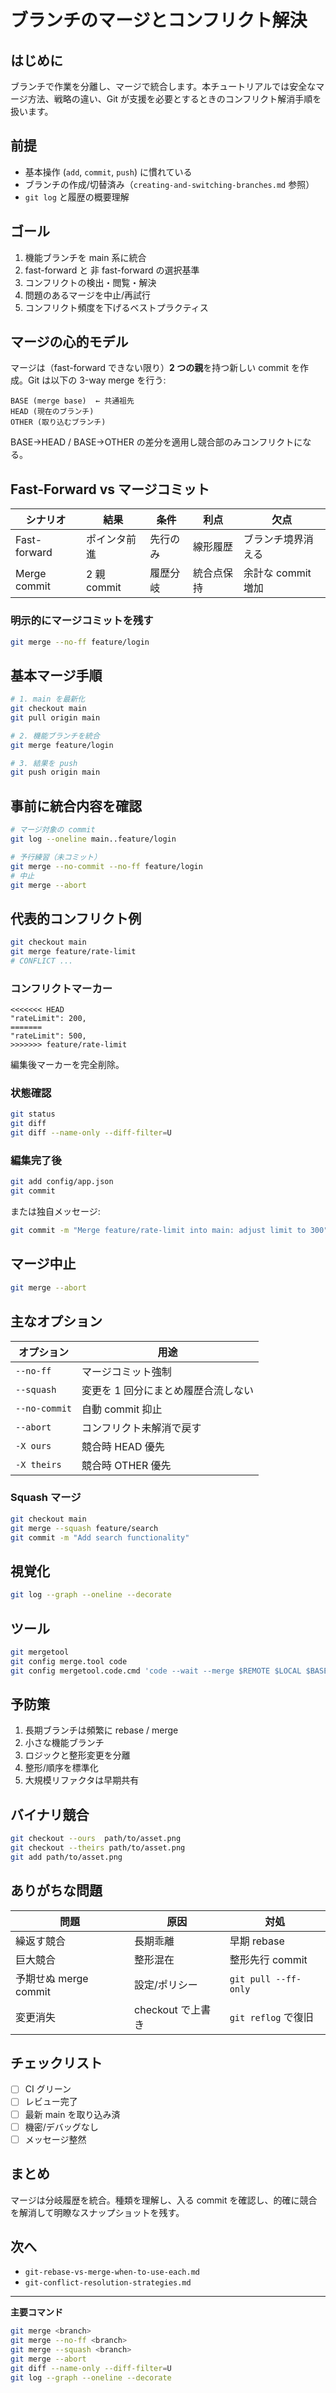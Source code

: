 # ブランチのマージとコンフリクト解決

## はじめに
ブランチで作業を分離し、マージで統合します。本チュートリアルでは安全なマージ方法、戦略の違い、Git が支援を必要とするときのコンフリクト解消手順を扱います。

## 前提
- 基本操作 (`add`, `commit`, `push`) に慣れている
- ブランチの作成/切替済み（`creating-and-switching-branches.md` 参照）
- `git log` と履歴の概要理解

## ゴール
1. 機能ブランチを main 系に統合
2. fast-forward と 非 fast-forward の選択基準
3. コンフリクトの検出・閲覧・解決
4. 問題のあるマージを中止/再試行
5. コンフリクト頻度を下げるベストプラクティス

## マージの心的モデル
マージは（fast-forward できない限り）**2 つの親**を持つ新しい commit を作成。Git は以下の 3-way merge を行う:
```
BASE (merge base)  ← 共通祖先
HEAD (現在のブランチ)
OTHER (取り込むブランチ)
```
BASE→HEAD / BASE→OTHER の差分を適用し競合部のみコンフリクトになる。

## Fast-Forward vs マージコミット
| シナリオ | 結果 | 条件 | 利点 | 欠点 |
|----------|------|------|------|------|
| Fast-forward | ポインタ前進 | 先行のみ | 線形履歴 | ブランチ境界消える |
| Merge commit | 2 親 commit | 履歴分岐 | 統合点保持 | 余計な commit 増加 |

### 明示的にマージコミットを残す
```bash
git merge --no-ff feature/login
```

## 基本マージ手順
```bash
# 1. main を最新化
git checkout main
git pull origin main

# 2. 機能ブランチを統合
git merge feature/login

# 3. 結果を push
git push origin main
```

## 事前に統合内容を確認
```bash
# マージ対象の commit
git log --oneline main..feature/login

# 予行練習（未コミット）
git merge --no-commit --no-ff feature/login
# 中止
git merge --abort
```

## 代表的コンフリクト例
```bash
git checkout main
git merge feature/rate-limit
# CONFLICT ...
```

### コンフリクトマーカー
```
<<<<<<< HEAD
"rateLimit": 200,
=======
"rateLimit": 500,
>>>>>>> feature/rate-limit
```
編集後マーカーを完全削除。

### 状態確認
```bash
git status
git diff
git diff --name-only --diff-filter=U
```

### 編集完了後
```bash
git add config/app.json
git commit
```
または独自メッセージ:
```bash
git commit -m "Merge feature/rate-limit into main: adjust limit to 300"
```

## マージ中止
```bash
git merge --abort
```

## 主なオプション
| オプション | 用途 |
|------------|------|
| `--no-ff` | マージコミット強制 |
| `--squash` | 変更を 1 回分にまとめ履歴合流しない |
| `--no-commit` | 自動 commit 抑止 |
| `--abort` | コンフリクト未解消で戻す |
| `-X ours` | 競合時 HEAD 優先 |
| `-X theirs` | 競合時 OTHER 優先 |

### Squash マージ
```bash
git checkout main
git merge --squash feature/search
git commit -m "Add search functionality"
```

## 視覚化
```bash
git log --graph --oneline --decorate
```

## ツール
```bash
git mergetool
git config merge.tool code
git config mergetool.code.cmd 'code --wait --merge $REMOTE $LOCAL $BASE $MERGED'
```

## 予防策
1. 長期ブランチは頻繁に rebase / merge
2. 小さな機能ブランチ
3. ロジックと整形変更を分離
4. 整形/順序を標準化
5. 大規模リファクタは早期共有

## バイナリ競合
```bash
git checkout --ours  path/to/asset.png
git checkout --theirs path/to/asset.png
git add path/to/asset.png
```

## ありがちな問題
| 問題 | 原因 | 対処 |
|------|------|------|
| 繰返す競合 | 長期乖離 | 早期 rebase |
| 巨大競合 | 整形混在 | 整形先行 commit |
| 予期せぬ merge commit | 設定/ポリシー | `git pull --ff-only` |
| 変更消失 | checkout で上書き | `git reflog` で復旧 |

## チェックリスト
- [ ] CI グリーン
- [ ] レビュー完了
- [ ] 最新 main を取り込み済
- [ ] 機密/デバッグなし
- [ ] メッセージ整然

## まとめ
マージは分岐履歴を統合。種類を理解し、入る commit を確認し、的確に競合を解消して明瞭なスナップショットを残す。

## 次へ
- `git-rebase-vs-merge-when-to-use-each.md`
- `git-conflict-resolution-strategies.md`

---
**主要コマンド**
```bash
git merge <branch>
git merge --no-ff <branch>
git merge --squash <branch>
git merge --abort
git diff --name-only --diff-filter=U
git log --graph --oneline --decorate
```
